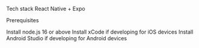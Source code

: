 Tech stack
React Native + Expo

Prerequisites

Install node.js 16 or above
Install xCode if developing for iOS devices
Install Android Studio if developing for Android devices
